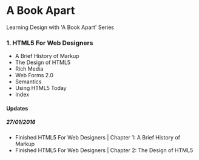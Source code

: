 # A Book Apart
Learning Design with 'A Book Apart' Series

### 1. HTML5 For Web Designers
- A Brief History of Markup
- The Design of HTML5
- Rich Media
- Web Forms 2.0
- Semantics
- Using HTML5 Today
- Index

#### Updates
##### 27/01/2016
- Finished HTML5 For Web Designers | Chapter 1: A Brief History of Markup
- Finished HTML5 For Web Designers | Chapter 2: The Design of HTML5
